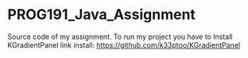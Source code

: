 # PROG191_Java_Assignment
Source code of my assignment.
To run my project you have to Install KGradientPanel
link install: https://github.com/k33ptoo/KGradientPanel
